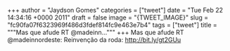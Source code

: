 
+++
author = "Jaydson Gomes"
categories = ["tweet"]
date = "Tue Feb 22 14:34:16 +0000 2011"
draft = false
image = "{TWEET_IMAGE}"
slug = "fc90fa07f6323969f486d3fdef814fc9e463e7b4"
tags = ["tweet"]
title = """Mas que afude RT @madeinn..."""
+++
Mas que afude RT @madeinnordeste: Reinvenção da roda: http://bit.ly/gt2GUu
